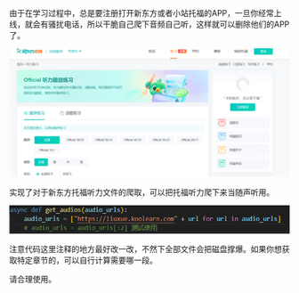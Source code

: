 由于在学习过程中，总是要注册打开新东方或者小站托福的APP，一旦你经常上线，就会有骚扰电话，所以干脆自己爬下音频自己听，这样就可以删除他们的APP了。

![image-20250224132239594](imgs/image-20250224132239594.png)

实现了对于新东方托福听力文件的爬取，可以把托福听力爬下来当随声听用。

![image-20250224132331711](imgs/image-20250224132331711.png)

注意代码这里注释的地方最好改一改，不然下全部文件会把磁盘撑爆。如果你想获取特定章节的，可以自行计算需要哪一段。

请合理使用。